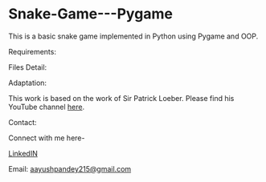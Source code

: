 # Snake-Game---Pygame
This is a basic snake game implemented in Python using Pygame and OOP.

Requirements:

Files Detail:

Adaptation:

This work is based on the work of Sir Patrick Loeber. Please find his YouTube channel [here](https://www.youtube.com/channel/UCbXgNpp0jedKWcQiULLbDTA).

Contact:

Connect with me here-

[LinkedIN](https://www.linkedin.com/in/aayush-pandey-765a94200/)

Email: aayushpandey215@gmail.com

